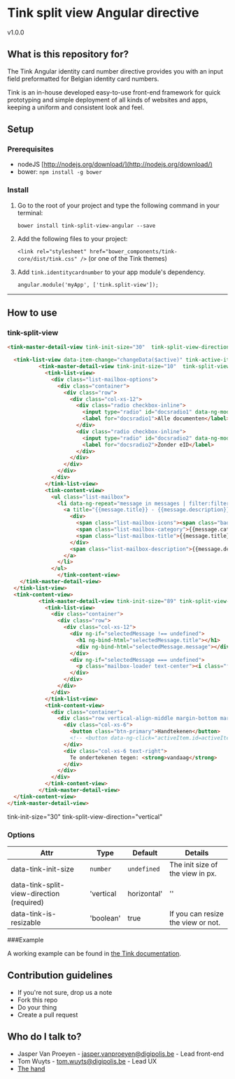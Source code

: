 # Tink split view Angular directive

v1.0.0

## What is this repository for?

The Tink Angular identity card number directive provides you with an input field preformatted for Belgian identity card numbers.

Tink is an in-house developed easy-to-use front-end framework for quick prototyping and simple deployment of all kinds of websites and apps, keeping a uniform and consistent look and feel.

## Setup

### Prerequisites

* nodeJS [http://nodejs.org/download/](http://nodejs.org/download/)
* bower: `npm install -g bower`

### Install

1. Go to the root of your project and type the following command in your terminal:

   `bower install tink-split-view-angular --save`

2. Add the following files to your project:

   `<link rel="stylesheet" href="bower_components/tink-core/dist/tink.css" />` (or one of the Tink themes)

3. Add `tink.identitycardnumber` to your app module's dependency.

   `angular.module('myApp', ['tink.split-view']);`



----------



## How to use

### tink-split-view

```html
<tink-master-detail-view tink-init-size="30"  tink-split-view-direction="vertical">

  <tink-list-view data-item-change="changeData($active)" tink-active-item="activeItem.id">
          <tink-master-detail-view tink-init-size="10"  tink-split-view-direction="horizontal" class="fixed-checkboxes">
            <tink-list-view>
              <div class="list-mailbox-options">
                <div class="container">
                  <div class="row">
                    <div class="col-xs-12">
                      <div class="radio checkbox-inline">
                        <input type="radio" id="docsradio1" data-ng-model="filters" data-ng-value="{}" data-ng-checked="true" data-ng-change="triggerFilter(filters)" name="docsradio">
                        <label for="docsradio1">Alle documenten</label>
                      </div>
                      <div class="radio checkbox-inline">
                        <input type="radio" id="docsradio2" data-ng-model="filters" data-ng-value="{eid:false}" data-ng-change="triggerFilter(filters)" name="docsradio">
                        <label for="docsradio2">Zonder eID</label>
                      </div>
                    </div>
                  </div>
                </div>
              </div>
            </tink-list-view>
            <tink-content-view>
              <ul class="list-mailbox">
                <li data-ng-repeat="message in messages | filter:filters | filter:extraFilters"  data-tink-list-item="message.id" data-ng-class="{'unread': message.unread}">
                  <a title="{{message.title}} - {{message.description}}">
                    <div>
                      <span class="list-mailbox-icons"><span class="badge-warning" data-ng-if="message.eid">eID</span></span>
                      <span class="list-mailbox-category">{{message.category}}</span>
                      <span class="list-mailbox-title">{{message.title}}</span>
                    </div>
                    <span class="list-mailbox-description">{{message.description}}</span>
                  </a>
                </li>
              </ul>
                </tink-content-view>
    </tink-master-detail-view>
  </tink-list-view>
  <tink-content-view>
          <tink-master-detail-view tink-init-size="89" tink-split-view-direction="horizontal">
            <tink-list-view>
              <div class="container">
                <div class="row">
                  <div class="col-xs-12">
                    <div ng-if="selectedMessage !== undefined">
                      <h1 ng-bind-html="selectedMessage.title"></h1>
                      <div ng-bind-html="selectedMessage.message"></div>
                    </div>
                    <div ng-if="selectedMessage === undefined">
                      <p class="mailbox-loader text-center"><i class="fa fa-refresh fa-spin"><span class="sr-only">Loading…</span></i></p>
                    </div>
                  </div>
                </div>
              </div>
            </tink-list-view>
            <tink-content-view>
              <div class="container">
                <div class="row vertical-align-middle margin-bottom margin-top">
                  <div class="col-xs-6">
                    <button class="btn-primary">Handtekenen</button>
                    <!-- <button data-ng-click="activeItem.id=activeItem.id+1;" data-ng-if="extraFilters=={}" data-ng-disabled="selectedMessage[$index+1]=undefined">Volgend bericht</button> -->
                  </div>
                  <div class="col-xs-6 text-right">
                    Te ondertekenen tegen: <strong>vandaag</strong>
                  </div>
                </div>
              </div>
            </tink-content-view>
          </tink-master-detail-view>
  </tink-content-view>
</tink-master-detail-view>
```
tink-init-size="30"  tink-split-view-direction="vertical"
### Options

Attr | Type | Default | Details
--- | --- | --- | ---
data-tink-init-size | `number` | `undefined` | The init size of the view in px.
data-tink-split-view-direction (required)| 'vertical|horizontal' | '' | The direction of the view.
data-tink-is-resizable | 'boolean' | true | If you can resize the view or not.

###Example

A working example can be found in [the Tink documentation](http://tink.digipolis.be/#/docs/directives/split-view#example).

## Contribution guidelines

* If you're not sure, drop us a note
* Fork this repo
* Do your thing
* Create a pull request

## Who do I talk to?

* Jasper Van Proeyen - jasper.vanproeyen@digipolis.be - Lead front-end
* Tom Wuyts - tom.wuyts@digipolis.be - Lead UX
* [The hand](https://www.youtube.com/watch?v=_O-QqC9yM28)
